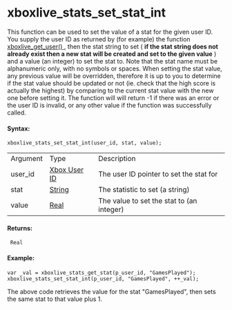 # xboxlive_stats_set_stat_int

This function can be used to set the value of a stat for the given user
ID. You supply the user ID as returned by (for example) the function [
xboxlive_get_user() ](../Users_And_Accounts/xboxlive_get_user) ,
then the stat string to set ( **if the stat string does not already
exist then a new stat will be created and set to the given value** ) and
a value (an integer) to set the stat to. Note that the stat name must be
alphanumeric only, with no symbols or spaces. When setting the stat
value, any previous value will be overridden, therefore it is up to you
to determine if the stat value should be updated or not (ie. check that
the high score is actually the highest) by comparing to the current stat
value with the new one before setting it. The function will will return
-1 if there was an error or the user ID is invalid, or any other value
if the function was successfully called.

#### Syntax:

``` gml
xboxlive_stats_set_stat_int(user_id, stat, value);
```

|          |                                                                                                                              |                                           |
|----------|------------------------------------------------------------------------------------------------------------------------------|-------------------------------------------|
| Argument | Type                                                                                                                         | Description                               |
| user_id  |  [Xbox User ID](../../../../../GameMaker_Language/GML_Reference/UWP_And_XBox_Live/Users_And_Accounts/xboxlive_get_user)  | The user ID pointer to set the stat for   |
| stat     |  [String](../../../../../GameMaker_Language/GML_Overview/Data_Types)                                                     | The statistic to set (a string)           |
| value    |  [Real](../../../../../GameMaker_Language/GML_Overview/Data_Types)                                                       | The value to set the stat to (an integer) |

#### Returns:

``` gml
 Real
```

#### Example:

``` gml
var _val = xboxlive_stats_get_stat(p_user_id, "GamesPlayed"); xboxlive_stats_set_stat_int(p_user_id, "GamesPlayed", ++_val);
```

The above code retrieves the value for the stat "GamesPlayed", then sets
the same stat to that value plus 1.
